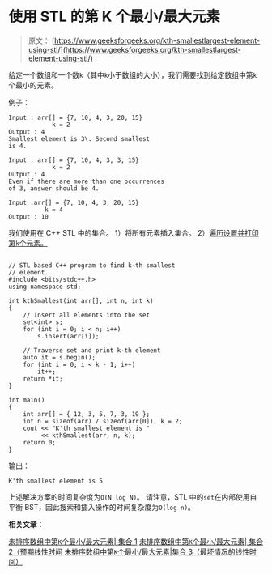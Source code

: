# 使用 STL 的第 K 个最小/最大元素

> 原文： [https://www.geeksforgeeks.org/kth-smallestlargest-element-using-stl/](https://www.geeksforgeeks.org/kth-smallestlargest-element-using-stl/)

给定一个数组和一个数`k`（其中`k`小于数组的大小），我们需要找到给定数组中第`k`个最小的元素。

例子：

```
Input : arr[] = {7, 10, 4, 3, 20, 15}
            k = 2
Output : 4
Smallest element is 3\. Second smallest
is 4.

Input : arr[] = {7, 10, 4, 3, 3, 15}
            k = 2
Output : 4
Even if there are more than one occurrences
of 3, answer should be 4.

Input :arr[] = {7, 10, 4, 3, 20, 15}
          k = 4
Output : 10

```



我们使用在 C++ STL 中的集合。
1）将所有元素插入集合。
2）[遍历设置并打印第`k`个元素。](https://www.geeksforgeeks.org/set-in-cpp-stl/)

```

// STL based C++ program to find k-th smallest 
// element. 
#include <bits/stdc++.h> 
using namespace std; 

int kthSmallest(int arr[], int n, int k) 
{ 
    // Insert all elements into the set 
    set<int> s; 
    for (int i = 0; i < n; i++) 
        s.insert(arr[i]); 

    // Traverse set and print k-th element 
    auto it = s.begin(); 
    for (int i = 0; i < k - 1; i++) 
        it++; 
    return *it; 
} 

int main() 
{ 
    int arr[] = { 12, 3, 5, 7, 3, 19 }; 
    int n = sizeof(arr) / sizeof(arr[0]), k = 2; 
    cout << "K'th smallest element is "
         << kthSmallest(arr, n, k); 
    return 0; 
} 

```

输出：

```
K'th smallest element is 5 

```

上述解决方案的时间复杂度为`O(N log N)`。 请注意，STL 中的`set`在内部使用自平衡 BST，因此搜索和插入操作的时间复杂度为`O(log n)`。

**相关文章**：

[未排序数组中第`K`个最小/最大元素| 集合 1](https://www.geeksforgeeks.org/kth-smallestlargest-element-unsorted-array/)
[未排序数组中第`K`个最小/最大元素| 集合 2（预期线性时间](https://www.geeksforgeeks.org/kth-smallestlargest-element-unsorted-array-set-2-expected-linear-time/)
[未排序数组中第`K`个最小/最大元素|集合 3（最坏情况的线性时间）](https://www.geeksforgeeks.org/kth-smallestlargest-element-unsorted-array-set-3-worst-case-linear-time/)

